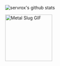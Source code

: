 <!--
### Hi there 👋

**servrox/servrox** is a ✨ _special_ ✨ repository because its `README.md` (this file) appears on your GitHub profile.

Here are some ideas to get you started:

- 🔭 I’m currently working on ...
- 🌱 I’m currently learning ...
- 👯 I’m looking to collaborate on ...
- 🤔 I’m looking for help with ...
- 💬 Ask me about ...
- 📫 How to reach me: ...
- 😄 Pronouns: ...
- ⚡ Fun fact: ...
-->
![servrox's github stats](https://github-readme-stats.vercel.app/api?username=servrox&theme=nord&show_icons=true&hide=commits)

<img src="https://i.pinimg.com/originals/62/2e/8e/622e8e41d315345c3e834032dba8d37b.gif" alt="Metal Slug GIF" width="150">
